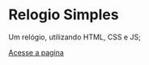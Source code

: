 # Relogio Simples

Um relógio, utilizando HTML, CSS e JS;

[Acesse a pagina](https://viniciusdeab.github.io/simpleClock/)
